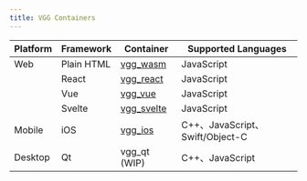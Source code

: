 ```yaml
---
title: VGG Containers
---
```


| Platform | Framework  | Container                                                    | Supported Languages             |
| -------- | ---------- | ------------------------------------------------------------ | ------------------------------- |
| Web      | Plain HTML | [vgg_wasm](https://github.com/verygoodgraphics/vgg_wasm)     | JavaScript                      |
|          | React      | [vgg_react](https://github.com/verygoodgraphics/vgg_react)   | JavaScript                      |
|          | Vue        | [vgg_vue](https://github.com/verygoodgraphics/vgg_vue)       | JavaScript                      |
|          | Svelte     | [vgg_svelte](https://github.com/verygoodgraphics/vgg_svelte) | JavaScript                      |
| Mobile   | iOS        | [vgg_ios](https://github.com/verygoodgraphics/vgg_ios)       | C++、JavaScript、Swift/Object-C |
| Desktop  | Qt         | vgg_qt (WIP)                                                 | C++、JavaScript                 |

